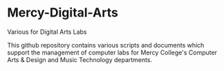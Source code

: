 # Mercy-Digital-Arts
Various for Digital Arts Labs


This github repository contains various scripts and documents which support the management of computer labs for Mercy College's Computer Arts & Design and Music Technology departments.
